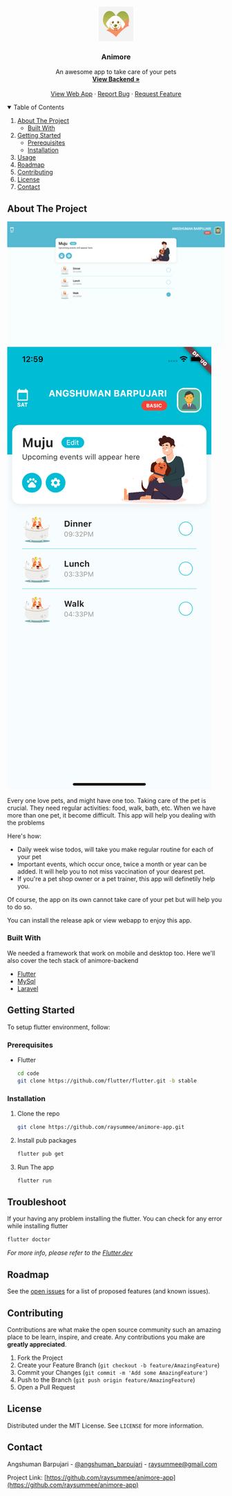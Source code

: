 <!-- PROJECT LOGO -->
<br />
<p align="center">
  <a href="https://github.com/raysummee/animore-app">
    <img src="android/app/src/main/ic_launcher-playstore.png" alt="Logo" width="80" height="80">
  </a>

  <h3 align="center">Animore</h3>

  <p align="center">
    An awesome app to take care of your pets
    <br />
    <a href="https://github.com/raysummee/animore-backend"><strong>View Backend »</strong></a>
    <br />
    <br />
    <a href="https://animore.web.app">View Web App</a>
    ·
    <a href="https://github.com/raysummee/animore-app/issues">Report Bug</a>
    ·
    <a href="https://github.com/raysummee/animore-app/issues">Request Feature</a>
  </p>
</p>

<!-- TABLE OF CONTENTS -->
<details open="open">
  <summary>Table of Contents</summary>
  <ol>
    <li>
      <a href="#about-the-project">About The Project</a>
      <ul>
        <li><a href="#built-with">Built With</a></li>
      </ul>
    </li>
    <li>
      <a href="#getting-started">Getting Started</a>
      <ul>
        <li><a href="#prerequisites">Prerequisites</a></li>
        <li><a href="#installation">Installation</a></li>
      </ul>
    </li>
    <li><a href="#troubleshoot">Usage</a></li>
    <li><a href="#roadmap">Roadmap</a></li>
    <li><a href="#contributing">Contributing</a></li>
    <li><a href="#license">License</a></li>
    <li><a href="#contact">Contact</a></li>
  </ol>
</details>

<!-- ABOUT THE PROJECT -->

## About The Project

[![Product Name Screen Shot][web-screenshot]](https://github.com/raysummee/animore-app/screenshots) [![Product Name Screen Shot][mobile-screenshot]](https://github.com/raysummee/animore-app/screenshots)

Every one love pets, and might have one too. Taking care of the pet is crucial. They need regular activities: food, walk, bath, etc. When we have more than one pet, it become difficult. This app will help you dealing with the problems

Here's how:

- Daily week wise todos, will take you make regular routine for each of your pet
- Important events, which occur once, twice a month or year can be added. It will help you to not miss vaccination of your dearest pet.
- If you're a pet shop owner or a pet trainer, this app will definetily help you.

Of course, the app on its own cannot take care of your pet but will help you to do so.

You can install the release apk or view webapp to enjoy this app.

### Built With

We needed a framework that work on mobile and desktop too. Here we'll also cover the tech stack of animore-backend


- [Flutter](https://flutter.dev)
- [MySql](https://mysql.com)
- [Laravel](https://laravel.com)

<!-- GETTING STARTED -->

## Getting Started

To setup flutter environment, follow:

### Prerequisites


- Flutter
  ```sh
  cd code
  git clone https://github.com/flutter/flutter.git -b stable

  ```

### Installation

1. Clone the repo
   ```sh
   git clone https://github.com/raysummee/animore-app.git
   ```
3. Install pub packages
   ```sh
   flutter pub get
   ```
4. Run The app
   ```sh
   flutter run
   ```

<!-- USAGE EXAMPLES -->

## Troubleshoot

If your having any problem installing the flutter. You can check for any error while installing flutter
```sh
flutter doctor
```

_For more info, please refer to the [Flutter.dev](https://flutter.dev)_

<!-- ROADMAP -->

## Roadmap

See the [open issues](https://github.com/raysummee/animore-app/issues) for a list of proposed features (and known issues).

<!-- CONTRIBUTING -->

## Contributing

Contributions are what make the open source community such an amazing place to be learn, inspire, and create. Any contributions you make are **greatly appreciated**.

1. Fork the Project
2. Create your Feature Branch (`git checkout -b feature/AmazingFeature`)
3. Commit your Changes (`git commit -m 'Add some AmazingFeature'`)
4. Push to the Branch (`git push origin feature/AmazingFeature`)
5. Open a Pull Request

<!-- LICENSE -->

## License

Distributed under the MIT License. See `LICENSE` for more information.

<!-- CONTACT -->

## Contact

Angshuman Barpujari - [@angshuman_barpujari](https://instagram.com/angshuman_barpujari) - raysummee@gmail.com

Project Link: [https://github.com/raysummee/animore-app](https://github.com/raysummee/animore-app)


<!-- MARKDOWN LINKS & IMAGES -->

[web-screenshot]: screenshots/web/1.png
[mobile-screenshot]: screenshots/mobile/3.png
